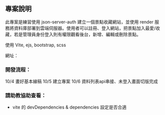 
## 專案說明
此專案是練習使用 json-server-auth 建立一個景點收藏網站，並使用 render 服務將資料庫部署到雲端伺服器。使用者可以註冊、登入網站，把景點加入最愛/收藏，若是管理員身份登入則有權限觀看後台，新增、編輯或刪除景點。

使用 Vite, ejs, bootstrap, scss 

網址：

### 開發流程：
10/4 畫好基本線稿
10/5 建立專案
10/6 資料列表api串接、未登入畫面切版完成

### 請助教協助查看：
- vite 的 devDependencies & dependencies 設定是否合適

